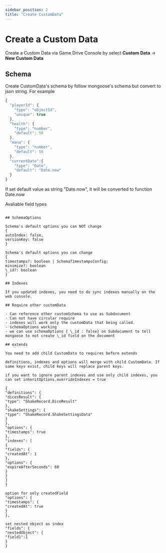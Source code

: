 ```yaml
---
sidebar_position: 2
title: "Create CustomData"
---
```


# Create a Custom Data

Create a Custom Data via Game Drive Console by select **Custom Data** -> **New Custom Data**

## Schema

Create CustomData's schema by follow mongoose's schema but convert to json string. For example

```js title="schema : playerStatus"
{
  "playerId": {
    "type": "objectId",
    "unique": true
  },
  "health": {
    "type": "number",
    "default": 50
  },
  "mana": {
    "type": "number",
    "default": 50
  },
  "currentDate":{
    "type": "Date",
    "default": "Date.now"
  }
}
```

If set default value as string "Date.now", it will be converted to function Date.now

Avaliable field types

<!-- ```js title="availableTypes"
{
{
  "array": Array,
  "buffer": Buffer,
  "boolean": Boolean,
  "date": Date,
  "mixed": mongoose.Schema.Types.Mixed,
  "number": Number,
  "objectid": mongoose.Types.ObjectId,
  "string": String
}
}

also can assign custom array by ["customData"] -->

```

## SchemaOptions

Schema's default options you can NOT change
{
autoIndex: false,
versionKey: false
}

Schema's default options you can change
{
timestamps?: boolean | SchemaTimestampsConfig;
minimize?: boolean
\_id?: boolean
}

## Indexes

If you updated indexes, you need to do sync indexes manually on the web console.

## Require other customData

- Can reference other customSchema to use as Subdocument
- Can not have circular require
- indexes will work only the customData that being called.
- schemaOptions working
- we can use schemaOptions { \_id : false} on Subdocument to tell mongoose to not create \_id field on the document

## extends

You need to add child CustomData to requires before extends

definitions, indexes and options will merge with child CustomData. If same keys exist, child keys will replace parent keys.

if you want to ignore parent indexes and use only child indexes, you can set inheritOptions.overrideIndexes = true

{
"definitions": {
"dicesResult": {
"type": "ShakeRecord.DiceResult"
},
"shakeSettings": {
"type": "ShakeRecord.ShakeSettingsData"
}
},
"options": {
"timestamps": true
},
"indexes": [
{
"fields": {
"createdAt": 1
},
"options": {
"expireAfterSeconds": 60
}
}
]
}

option for only createdField
"options": {
"timestamps": {
"createdAt": true
}
},

set nested object as index
"fields": {
"nestedObject": {
"field1":1
}
}
